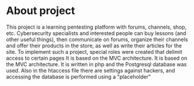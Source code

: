 # About project
This project is a learning pentesting platform with forums, channels, shop, etc. Cybersecurity specialists and interested people can buy lessons (and other useful things), then communicate on forums, organize their channels and offer their products in the store, as well as write their articles for the site. To implement such a project, special roles were created that delimit access to certain pages It is based on the MVC architecture. It is based on the MVC architecture. It is written in php and the Postgresql database was used. Also in the htaccess file there are settings against hackers, and accessing the database is performed using a "placeholder"
